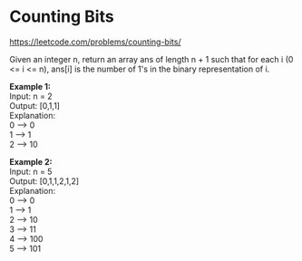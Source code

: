 # Counting Bits
https://leetcode.com/problems/counting-bits/

Given an integer n, return an array ans of length n + 1 such that for each i (0 <= i <= n), ans[i] is the number of 1's in the binary representation of i.

<b>Example 1:</b>\
Input: n = 2\
Output: [0,1,1]\
Explanation:\
0 --> 0\
1 --> 1\
2 --> 10

<b>Example 2:</b>\
Input: n = 5\
Output: [0,1,1,2,1,2]\
Explanation:\
0 --> 0\
1 --> 1\
2 --> 10\
3 --> 11\
4 --> 100\
5 --> 101